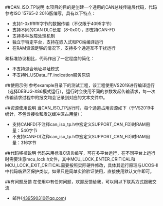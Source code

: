##CAN_ISO_TP说明
本项目的目的是创建一个通用的CAN总线传输层代码，代码参考ISO 15765-2 2016版编写，具有以下特点：

* 支持1-0xfffffff字节的数据传输（不仅限于4095字节）
* 支持不同的CAN DLC长度（8-0x0f），即支持CAN-FD
* 支持多种故障处理机制
* 独立于特定平台，支持在嵌入式和PC端编译运行
* 在RAM资源足够的情况下，支持多个通道互不干扰运行

和标准协议相比，代码作出了一定程度的简化：

* 不支持混合地址寻址模式
* 不支持N_USData_FF.indication服务原语

##使用示例
参考example目录下的测试工程，该工程使用VS2019进行编译运行（选择DEBUG-X86模式运行），运行时会使用不同的参数发起传输请求，每一次传输请求过程中的报文均会记录到对应的文本文件中。

##资源使用说明
当CAN_ISO_TP运行时，每个通道占用资源如下（于VS2019中统计，不包含接收和发送缓冲区占用量）：

* 支持CANFD(不注释can_iso_tp.h中宏定义SUPPORT_CAN_FD)时RAM用量：540字节
* 不支持CANFD(注释can_iso_tp.h中宏定义SUPPORT_CAN_FD)时RAM用量：316字节

##代码移植说明
代码采用标准C语言编写，可在多平台运行，在不同平台上运行时需要注意mcu_lock.h文件，其中MCU_LOCK_ENTER_CRITICAL和MCU_LOCK_EXIT_CRITICAL需要按照实际硬件修改，具体其运行原理与UCOS-II中代码临界区保护类似。如果只是简单实验验证使用，直接使用默认文件即可。

##有问题反馈
在使用中有任何问题，欢迎反馈给我，可以用以下联系方式跟我交流

* 邮件(439590310@qq.com)